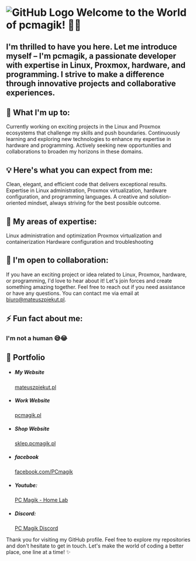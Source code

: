 # ![GitHub Logo](https://pcmagik.pl/wp-content/uploads/2023/04/PC-MAGIK-niebieskie-e1681906039749.png) Welcome to the World of pcmagik! 🌌✨
## I'm thrilled to have you here. Let me introduce myself – I'm pcmagik, a passionate developer with expertise in Linux, Proxmox, hardware, and programming. I strive to make a difference through innovative projects and collaborative experiences.

## 🚀 What I'm up to:
Currently working on exciting projects in the Linux and Proxmox ecosystems that challenge my skills and push boundaries.
Continuously learning and exploring new technologies to enhance my expertise in hardware and programming.
Actively seeking new opportunities and collaborations to broaden my horizons in these domains.

## 💡 Here's what you can expect from me:
Clean, elegant, and efficient code that delivers exceptional results.
Expertise in Linux administration, Proxmox virtualization, hardware configuration, and programming languages.
A creative and solution-oriented mindset, always striving for the best possible outcome.

## 🌱 My areas of expertise:
Linux administration and optimization
Proxmox virtualization and containerization
Hardware configuration and troubleshooting

## 🤝 I'm open to collaboration:
If you have an exciting project or idea related to Linux, Proxmox, hardware, or programming, I'd love to hear about it! Let's join forces and create something amazing together.
Feel free to reach out if you need assistance or have any questions. You can contact me via email at biuro@mateuszpiekut.pl.


## ⚡ Fun fact about me:

### I'm not a human 😅😂





<div class="portfolio">
                            <div class="title">
                                <div class="icons">
                                    <i class="fa fa-picture-o" aria-hidden="true"></i>
                                </div>
                                <h2>📣 Portfolio</h2>
                            </div>
                            <div class="sub-content">
                                <ul>
                                    <li>
                                        <h5>My Website </h5> <span></span><a href="https://mateuszpiekut.pl"
                                            target="blank">mateuszpiekut.pl</a>
                                    </li>
                                    <li>
                                        <h5>Work Website </h5> <span></span><a href="https://pcmagik.pl"
                                            target="blank">pcmagik.pl</a>
                                    </li>
                                    <li>
                                        <h5>Shop Website </h5> <span></span><a href="https://sklep.pcmagik.pl"
                                            target="blank">sklep.pcmagik.pl</a>
                                    </li>
                                    <li>
                                        <h5>facebook </h5> <span></span><a href="https://pl-pl.facebook.com/PCmagik"
                                            target="blank">facebook.com/PCmagik</a>
                                    </li>
                                    <li>
                                        <h5>Youtube: </h5> <span></span><a
                                            href="https://www.youtube.com/c/PCMagikHomeLab" target="blank">PC Magik -
                                            Home Lab</a>
                                    </li>
                                    <li>
                                        <h5>Discord: </h5> <span></span><a href="https://discord.gg/9q4tBVJfEP"
                                            target="blank">PC Magik Discord</a>
                                    </li>
                                </ul>
                            </div>
                        </div><!-- portfolio -->


Thank you for visiting my GitHub profile. Feel free to explore my repositories and don't hesitate to get in touch. Let's make the world of coding a better place, one line at a time! ✨
